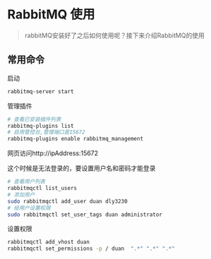 # RabbitMQ 使用
> rabbitMQ安装好了之后如何使用呢？接下来介绍RabbitMQ的使用

## 常用命令
启动
```bash
rabbitmq-server start
```
管理插件

```bash
# 查看已安装插件列表
rabbitmq-plugins list
# 启用管控台,管理端口是15672
rabbitmq-plugins enable rabbitmq_management
```
网页访问http://ipAddress:15672

这个时候是无法登录的，要设置用户名和密码才能登录

``` bash
# 查看用户列表
rabbitmqctl list_users
# 添加用户
sudo rabbitmqctl add_user duan dly3230
# 给用户设置权限
sudo rabbitmqctl set_user_tags duan administrator
```
设置权限

```bash
rabbitmqctl add_vhost duan
rabbitmqctl set_permissions -p / duan  ".*" ".*" ".*"
```

